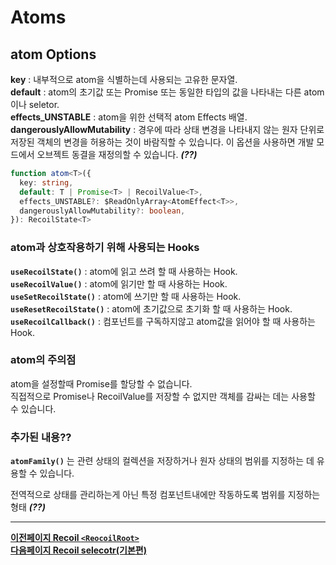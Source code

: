# Atoms

## atom Options

**key** : 내부적으로 atom을 식별하는데 사용되는 고유한 문자열.  
**default** : atom의 초기값 또는 Promise 또는 동일한 타입의 값을 나타내는 다른 atom이나 seletor.  
**effects_UNSTABLE** : atom을 위한 선택적 atom Effects 배열.  
**dangerouslyAllowMutability** : 경우에 따라 상태 변경을 나타내지 않는 원자 단위로 저장된 객체의 변경을 허용하는 것이 바람직할 수 있습니다. 이 옵션을 사용하면 개발 모드에서 오브젝트 동결을 재정의할 수 있습니다. ***(??)***  

```typescript
function atom<T>({
  key: string,
  default: T | Promise<T> | RecoilValue<T>,
  effects_UNSTABLE?: $ReadOnlyArray<AtomEffect<T>>,
  dangerouslyAllowMutability?: boolean,
}): RecoilState<T>
```

### atom과 상호작용하기 위해 사용되는 Hooks

**`useRecoilState()`** : atom에 읽고 쓰려 할 때 사용하는 Hook.  
**`useRecoilValue()`** : atom에 읽기만 할 때 사용하는 Hook.  
**`useSetRecoilState()`** : atom에 쓰기만 할 때 사용하는 Hook.  
**`useResetRecoilState()`** : atom에 초기값으로 초기화 할 때 사용하는 Hook.  
**`useRecoilCallback()`** : 컴포넌트를 구독하지않고 atom값을 읽어야 할 때 사용하는 Hook.  

### atom의 주의점

atom을 설정할때 Promise를 할당할 수 없습니다.  
직접적으로 Promise나 RecoilValue를 저장할 수 없지만 객체를 감싸는 데는 사용할 수 있습니다.  

### 추가된 내용??

**`atomFamily()`** 는 관련 상태의 컬렉션을 저장하거나 원자 상태의 범위를 지정하는 데 유용할 수 있습니다. 

전역적으로 상태를 관리하는게 아닌 특정 컴포넌트내에만 작동하도록 범위를 지정하는 형태 ***(??)***

---

[**이전페이지 Recoil `<ReocoilRoot>`**](./01-전역상태관리%20Recoil-RecoilRoot.md)  
[**다음페이지 Recoil selecotr(기본편)**](./03-전역상태관리%20Recoil-selector(기본편).md)
